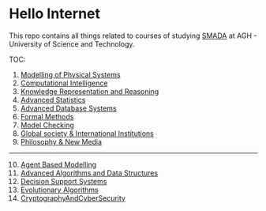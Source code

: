 # Hello Internet

This repo contains all things related to courses  of studying [SMADA](https://syllabuskrk.agh.edu.pl/2017-2018/en/magnesite/study_plans/stacjonarne-informatyka-systems-modelling-and-data-analysis) at AGH - University of Science and Technology.  
  
TOC:  
1. [Modelling of Physical Systems](ModelingOfPhysicalSystems/README.md)
2. [Computational Intelligence](ComputationalIntelligence/README.md)
3. [Knowledge Representation and Reasoning](KnowledgeRepresentation/README.md)
4. [Advanced Statistics](AdvancedStatistics/README.md)
5. [Advanced Database Systems](AdvancedDatabaseSystems/README.md)
6. [Formal Methods](FormalMethods/README.md)
7. [Model Checking](ModelChecking/README.md)
8. [Global society & International Institutions](GlobalSocietyAndInternationalInstitutions/README.md)
9. [Philosophy & New Media](PhilosophyAndNewMedia/README.md)
---
10. [Agent Based Modelling](AgentBasedModelling/README.md)
11. [Advanced Algorithms and Data Structures](AdvancedAlgorithmsAndDataStructures/README.md)
13. [Decision Support Systems](DecisionSupportSystems/README.md)
14. [Evolutionary Algorithms](EvolutionaryAlgorithms/README.md)
15. [CryptographyAndCyberSecurity](CryptographyAndCyberSecurity/README.md)
